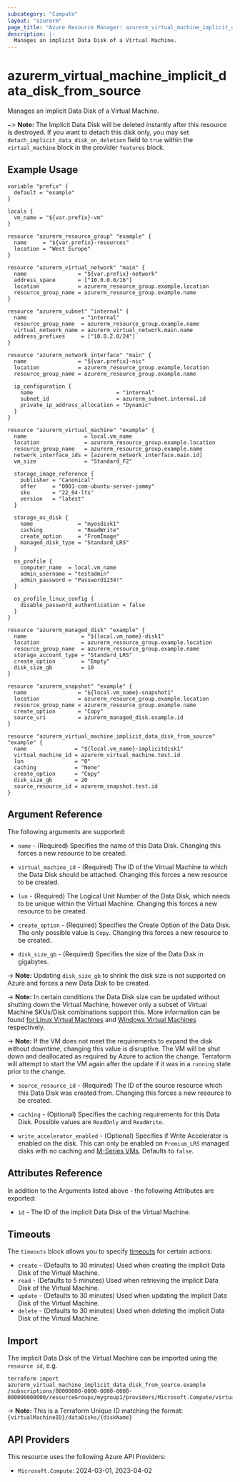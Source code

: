 ```yaml
---
subcategory: "Compute"
layout: "azurerm"
page_title: "Azure Resource Manager: azurerm_virtual_machine_implicit_data_disk_from_source"
description: |-
  Manages an implicit Data Disk of a Virtual Machine.
---
```


# azurerm_virtual_machine_implicit_data_disk_from_source

Manages an implicit Data Disk of a Virtual Machine.

~> **Note:** The Implicit Data Disk will be deleted instantly after this resource is destroyed. If you want to detach this disk only, you may set `detach_implicit_data_disk_on_deletion` field to `true` within the `virtual_machine` block in the provider `features` block.

## Example Usage

```hcl
variable "prefix" {
  default = "example"
}

locals {
  vm_name = "${var.prefix}-vm"
}

resource "azurerm_resource_group" "example" {
  name     = "${var.prefix}-resources"
  location = "West Europe"
}

resource "azurerm_virtual_network" "main" {
  name                = "${var.prefix}-network"
  address_space       = ["10.0.0.0/16"]
  location            = azurerm_resource_group.example.location
  resource_group_name = azurerm_resource_group.example.name
}

resource "azurerm_subnet" "internal" {
  name                 = "internal"
  resource_group_name  = azurerm_resource_group.example.name
  virtual_network_name = azurerm_virtual_network.main.name
  address_prefixes     = ["10.0.2.0/24"]
}

resource "azurerm_network_interface" "main" {
  name                = "${var.prefix}-nic"
  location            = azurerm_resource_group.example.location
  resource_group_name = azurerm_resource_group.example.name

  ip_configuration {
    name                          = "internal"
    subnet_id                     = azurerm_subnet.internal.id
    private_ip_address_allocation = "Dynamic"
  }
}

resource "azurerm_virtual_machine" "example" {
  name                  = local.vm_name
  location              = azurerm_resource_group.example.location
  resource_group_name   = azurerm_resource_group.example.name
  network_interface_ids = [azurerm_network_interface.main.id]
  vm_size               = "Standard_F2"

  storage_image_reference {
    publisher = "Canonical"
    offer     = "0001-com-ubuntu-server-jammy"
    sku       = "22_04-lts"
    version   = "latest"
  }

  storage_os_disk {
    name              = "myosdisk1"
    caching           = "ReadWrite"
    create_option     = "FromImage"
    managed_disk_type = "Standard_LRS"
  }

  os_profile {
    computer_name  = local.vm_name
    admin_username = "testadmin"
    admin_password = "Password1234!"
  }

  os_profile_linux_config {
    disable_password_authentication = false
  }
}

resource "azurerm_managed_disk" "example" {
  name                 = "${local.vm_name}-disk1"
  location             = azurerm_resource_group.example.location
  resource_group_name  = azurerm_resource_group.example.name
  storage_account_type = "Standard_LRS"
  create_option        = "Empty"
  disk_size_gb         = 10
}

resource "azurerm_snapshot" "example" {
  name                = "${local.vm_name}-snapshot1"
  location            = azurerm_resource_group.example.location
  resource_group_name = azurerm_resource_group.example.name
  create_option       = "Copy"
  source_uri          = azurerm_managed_disk.example.id
}

resource "azurerm_virtual_machine_implicit_data_disk_from_source" "example" {
  name               = "${local.vm_name}-implicitdisk1"
  virtual_machine_id = azurerm_virtual_machine.test.id
  lun                = "0"
  caching            = "None"
  create_option      = "Copy"
  disk_size_gb       = 20
  source_resource_id = azurerm_snapshot.test.id
}
```

## Argument Reference

The following arguments are supported:

* `name` - (Required) Specifies the name of this Data Disk. Changing this forces a new resource to be created.

* `virtual_machine_id` - (Required) The ID of the Virtual Machine to which the Data Disk should be attached. Changing this forces a new resource to be created.

* `lun` - (Required) The Logical Unit Number of the Data Disk, which needs to be unique within the Virtual Machine. Changing this forces a new resource to be created.

* `create_option` - (Required) Specifies the Create Option of the Data Disk. The only possible value is `Copy`. Changing this forces a new resource to be created.

* `disk_size_gb` - (Required) Specifies the size of the Data Disk in gigabytes.

-> **Note:** Updating `disk_size_gb` to shrink the disk size is not supported on Azure and forces a new Data Disk to be created.

-> **Note:** In certain conditions the Data Disk size can be updated without shutting down the Virtual Machine, however only a subset of Virtual Machine SKUs/Disk combinations support this. More information can be found [for Linux Virtual Machines](https://learn.microsoft.com/en-us/azure/virtual-machines/linux/expand-disks?tabs=azure-cli%2Cubuntu#expand-without-downtime) and [Windows Virtual Machines](https://learn.microsoft.com/azure/virtual-machines/windows/expand-os-disk#expand-without-downtime) respectively.

-> **Note:** If the VM does not meet the requirements to expand the disk without downtime, changing this value is disruptive. The VM will be shut down and deallocated as required by Azure to action the change. Terraform will attempt to start the VM again after the update if it was in a `running` state prior to the change.

* `source_resource_id` - (Required) The ID of the source resource which this Data Disk was created from. Changing this forces a new resource to be created.

* `caching` - (Optional) Specifies the caching requirements for this Data Disk. Possible values are `ReadOnly` and `ReadWrite`.

* `write_accelerator_enabled` - (Optional) Specifies if Write Accelerator is enabled on the disk. This can only be enabled on `Premium_LRS` managed disks with no caching and [M-Series VMs](https://docs.microsoft.com/azure/virtual-machines/workloads/sap/how-to-enable-write-accelerator). Defaults to `false`.

## Attributes Reference

In addition to the Arguments listed above - the following Attributes are exported:

* `id` - The ID of the implicit Data Disk of the Virtual Machine.

## Timeouts

The `timeouts` block allows you to specify [timeouts](https://www.terraform.io/language/resources/syntax#operation-timeouts) for certain actions:

* `create` - (Defaults to 30 minutes) Used when creating the implicit Data Disk of the Virtual Machine.
* `read` - (Defaults to 5 minutes) Used when retrieving the implicit Data Disk of the Virtual Machine.
* `update` - (Defaults to 30 minutes) Used when updating the implicit Data Disk of the Virtual Machine.
* `delete` - (Defaults to 30 minutes) Used when deleting the implicit Data Disk of the Virtual Machine.

## Import

The implicit Data Disk of the Virtual Machine can be imported using the `resource id`, e.g.

```shell
terraform import azurerm_virtual_machine_implicit_data_disk_from_source.example /subscriptions/00000000-0000-0000-0000-000000000000/resourceGroups/mygroup1/providers/Microsoft.Compute/virtualMachines/machine1/dataDisks/disk1
```

-> **Note:** This is a Terraform Unique ID matching the format: `{virtualMachineID}/dataDisks/{diskName}`

## API Providers
<!-- This section is generated, changes will be overwritten -->
This resource uses the following Azure API Providers:

* `Microsoft.Compute`: 2024-03-01, 2023-04-02

